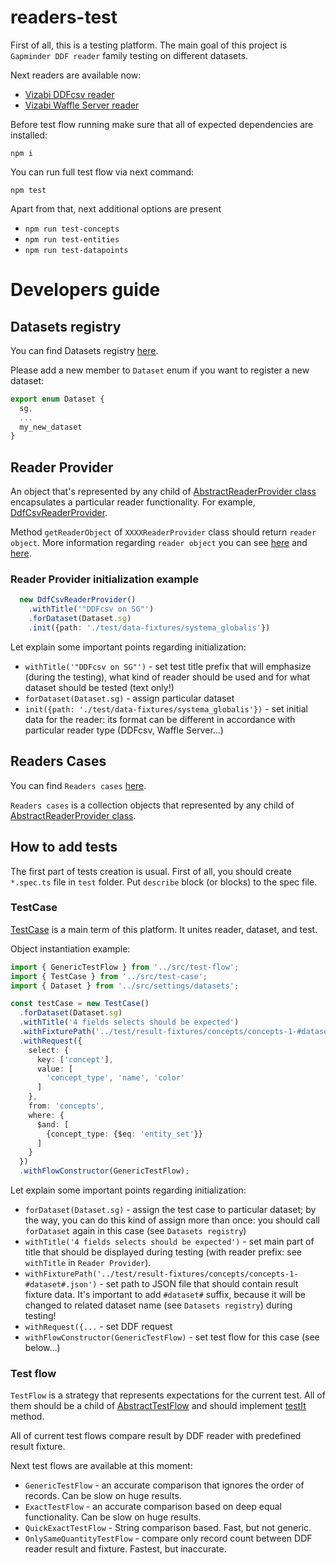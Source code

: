 # readers-test

First of all, this is a testing platform. The main goal of this project is `Gapminder DDF reader` family testing on different datasets.

Next readers are available now:

 * [Vizabi DDFcsv reader](https://github.com/vizabi/vizabi-ddfcsv-reader)
 * [Vizabi Waffle Server reader](https://github.com/vizabi/vizabi-ws-reader)

Before test flow running make sure that all of expected dependencies are installed:

`npm i`

You can run full test flow via next command:

`npm test`

Apart from that, next additional options are present

 * `npm run test-concepts`
 * `npm run test-entities`
 * `npm run test-datapoints`

# Developers guide

## Datasets registry

You can find Datasets registry [here](https://github.com/vizabi/readers-test/blob/master/src/settings/datasets.ts).

Please add a new member to `Dataset` enum if you want to register a new dataset:

```typescript
export enum Dataset {
  sg,
  ...
  my_new_dataset
}
```

## Reader Provider

An object that's represented by any child of [AbstractReaderProvider class](https://github.com/vizabi/readers-test/blob/master/src/reader-providers.ts#L6) encapsulates a particular reader functionality.
For example, [DdfCsvReaderProvider](https://github.com/vizabi/readers-test/blob/master/src/reader-providers.ts#L53).

Method `getReaderObject` of `XXXXReaderProvider` class should return `reader object`. More information regarding `reader object` you
can see [here](https://github.com/vizabi/vizabi-ddfcsv-reader) and [here](https://github.com/vizabi/vizabi-ws-reader).

### Reader Provider initialization example

```typescript
  new DdfCsvReaderProvider()
    .withTitle('"DDFcsv on SG"')
    .forDataset(Dataset.sg)
    .init({path: './test/data-fixtures/systema_globalis'})
```

Let explain some important points regarding initialization:

 * `withTitle('"DDFcsv on SG"')` - set test title prefix that will emphasize (during the testing), what kind of reader should be used and for what dataset should be tested (text only!)
 * `forDataset(Dataset.sg)` - assign particular dataset
 * `init({path: './test/data-fixtures/systema_globalis'})` - set initial data for the reader: its format can be different in accordance with particular reader type (DDFcsv, Waffle Server...)

## Readers Cases

You can find `Readers cases` [here](https://github.com/vizabi/readers-test/blob/master/src/settings/readers-cases.ts).

`Readers cases` is a collection objects that represented by any child of [AbstractReaderProvider class](https://github.com/vizabi/readers-test/blob/master/src/reader-providers.ts#L6).

## How to add tests

The first part of tests creation is usual. First of all, you should create `*.spec.ts` file in `test` folder. Put `describe` block (or blocks) to the spec file.

### TestCase

[TestCase](https://github.com/vizabi/readers-test/blob/master/src/test-case.ts) is a main term of this platform. It unites reader, dataset, and test.

Object instantiation example:

```typescript
import { GenericTestFlow } from '../src/test-flow';
import { TestCase } from '../src/test-case';
import { Dataset } from '../src/settings/datasets';

const testCase = new TestCase()
  .forDataset(Dataset.sg)
  .withTitle('4 fields selects should be expected')
  .withFixturePath('../test/result-fixtures/concepts/concepts-1-#dataset#.json')
  .withRequest({
    select: {
      key: ['concept'],
      value: [
        'concept_type', 'name', 'color'
      ]
    },
    from: 'concepts',
    where: {
      $and: [
        {concept_type: {$eq: 'entity_set'}}
      ]
    }
  })
  .withFlowConstructor(GenericTestFlow);
```

Let explain some important points regarding initialization:

 * `forDataset(Dataset.sg)` - assign the test case to particular dataset; by the way, you can do this kind of assign more than once: you should call `forDataset` again in this case (see `Datasets registry`)
 * `withTitle('4 fields selects should be expected')` - set main part of title that should be displayed during testing (with reader prefix: see `withTitle` in `Reader Provider`).
 * `withFixturePath('../test/result-fixtures/concepts/concepts-1-#dataset#.json')` - set path to JSON file that should contain result fixture data. It's important to add `#dataset#` suffix, because it will be changed to related dataset name (see `Datasets registry`) during testing!
 * `withRequest({...` - set DDF request
 * `withFlowConstructor(GenericTestFlow)` - set test flow for this case (see below...)

### Test flow

`TestFlow` is a strategy that represents expectations for the current test. All of them should be a child of [AbstractTestFlow](https://github.com/vizabi/readers-test/blob/master/src/test-flow.ts#L6) and should implement [testIt](https://github.com/vizabi/readers-test/blob/master/src/test-flow.ts#L11) method.

All of current test flows compare result by DDF reader with predefined result fixture.

Next test flows are available at this moment:

 * `GenericTestFlow` - an accurate comparison that ignores the order of records. Can be slow on huge results.
 * `ExactTestFlow` - an accurate comparison based on deep equal functionality. Can be slow on huge results.
 * `QuickExactTestFlow` - String comparison based. Fast, but not generic.
 * `OnlySameQuantityTestFlow` - compare only record count between DDF reader result and fixture. Fastest, but inaccurate.
